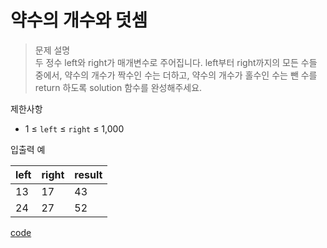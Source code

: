 # 약수의 개수와 덧셈

>문제 설명<br>
두 정수 left와 right가 매개변수로 주어집니다. left부터 right까지의 모든 수들 중에서, 약수의 개수가 짝수인 수는 더하고, 약수의 개수가 홀수인 수는 뺀 수를 return 하도록 solution 함수를 완성해주세요.


제한사항
- 1 ≤ ``left`` ≤ ``right`` ≤ 1,000

입출력 예

| left | right | result |  
| :----------------- | :-----------  |  :-----------  | 
| 13 | 17 | 43| 
| 24 | 27 | 52| 

[code]()